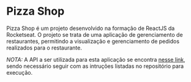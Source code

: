 # Pizza Shop

Pizza Shop é um projeto desenvolvido na formação de ReactJS da Rocketseat.
O projeto se trata de uma aplicação de gerenciamento de restaurantes, permitindo a visualização e gerenciamento de pedidos realizados para o restaurante.

*NOTA:* A API a ser utilizada para esta aplicação se encontra [nesse link](https://github.com/rocketseat-education/pizzashop-api), sendo necessário seguir com as intruções listadas no repositório para execução.
